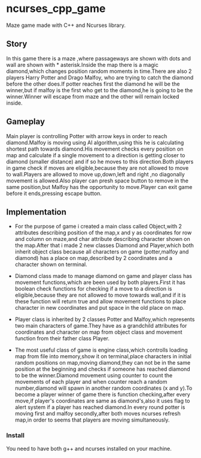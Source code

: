 # ncurses_cpp_game

Maze game made with C++ and Ncurses library.

## Story

In this game there is a maze ,where passageways are shown with dots and wall are shown with * asterisk.Inside the map there is a magic diamond,which changes position random moments in time.There are also 2 players Harry Potter and Drago Malfoy, who are trying to catch the diamond before the other does.If potter reaches first the diamond he will be the winner,but if malfoy is the first who get to the diamond,he is going to be the winner.Winner will escape from maze and the other will remain locked inside.

## Gameplay

Main player is controlling Potter with arrow keys in order to reach diamond.Malfoy is moving using AI algorithm,using this he is calculating shortest path towards diamond.His movement checks every position on map and calculate if a single movement to a direction is getting closer to diamond (smaller distance) and if so he moves to this direction.Both players in game check if moves are eligible,because they are not allowed to move to wall.Players are allowed to move up,down,left and right ,no diagonally movement is allowed.Also player can presh space button to remove in the same position,but Malfoy has the opportunity to move.Player can exit game before it ends,pressing escape button.

## Implementation

+ For the purpose of game i created a main class called Object,with 2 attributes describing position of the map,x and y as coordinates for row and column on maze,and char attribute describing character shown on the map.After that i made 2 new classes Diamond and Player,which both inherit object class because all characters on game (potter,malfoy and diamond) has a place on map,described by 2 coordinates and a character shown on terminal.

+ Diamond class made to manage diamond on game and player class has movement functions,which are been used by both players.First it has boolean check functions for checking if a move to a direction is eligible,because they are not allowed to move towards wall,and if it is these function will return true and allow movement functions to place character in new coordinates and put space in the old place on map.

+ Player class is inherited by 2 classes Potter and Malfoy,which represents two main characters of game.They have as a grandchild attributes for coordinates and character on map from object class and movement function from their father class Player.

+ The most useful class of game is engine class,which controlls loading map from file into memory,show it on terminal,place characters in initial random positions on map,moving diamond,they can not be in the same position at the beginning and checks if someone has reached diamond to be the winner.Diamond movement using counter to count the movements of each player and when counter reach a random number,diamond will spawn in another random coordinates (x and y).To become a player winner of game there is function checking,after every move,if player's coordinates are same as diamond's,also it uses flag to alert system if a player has reached diamond.In every round potter is moving first and malfoy secondly,after both moves ncurses refresh map,in order to seems that players are moving simultaneously.


### Install

You need to have both g++ and ncurses installed on your machine.

